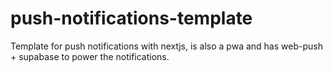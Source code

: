# push-notifications-template
Template for push notifications with nextjs, is also a pwa and has web-push + supabase to power the notifications.
